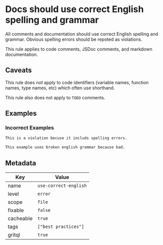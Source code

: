 # Docs should use correct English spelling and grammar

All comments and documentation should use correct English spelling and grammar. Obvious spelling errors should be repoted as violations.

This rule applies to code comments, JSDoc comments, and markdown documentation.

## Caveats

This rule does _not_ apply to code identifiers (variable names, function names, type names, etc) which often use shorthand.

This rule also does not apply to `TODO` comments.

## Examples

### Incorrect Examples

```md
This is a violation becuse it includs spelling errors.
```

```md
This example uses broken english grammar because bad.
```

## Metadata

| Key       | Value                 |
| --------- | --------------------- |
| name      | `use-correct-english` |
| level     | `error`               |
| scope     | `file`                |
| fixable   | `false`               |
| cacheable | `true`                |
| tags      | `["best practices"]`  |
| gritql    | `true`                |
